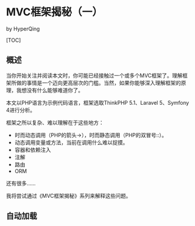 # MVC框架揭秘（一）

by HyperQing

[TOC]

## 概述

当你开始关注并阅读本文时，你可能已经接触过一个或多个MVC框架了。理解框架所做的事情是一个迈向更高层次的门槛。当然，如果你能够深入理解框架的原理，我想没有什么能够难道你了。

本文以PHP语言为示例代码语言，框架选取ThinkPHP 5.1、Laravel 5、Symfony 4进行分析。

框架之所以复杂、难以理解在于这些地方：
- 时而动态调用（PHP的箭头->），时而静态调用（PHP的双冒号::）。
- 动态调用变量或方法，当前在调用什么难以捉摸。
- 容器和依赖注入
- 注解
- 路由
- ORM

还有很多……

我将尝试通过《MVC框架揭秘》系列来解释这些问题。

## 自动加载
